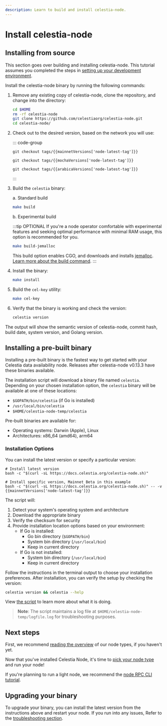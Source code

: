 ```yaml
---
description: Learn to build and install celestia-node.
---
```


# Install celestia-node

<!-- markdownlint-disable MD033 -->
<script setup>
import constants from '/.vitepress/constants/constants.js'
import arabicaVersions from '/.vitepress/constants/arabica_versions.js'
import mochaVersions from '/.vitepress/constants/mocha_versions.js'
import mainnetVersions from '/.vitepress/constants/mainnet_versions.js'
</script>

## Installing from source

This section goes over building and installing celestia-node. This
tutorial assumes you completed the steps in
[setting up your development environment](./environment.md).

Install the celestia-node binary by running the following
commands:

1. Remove any existing copy of celestia-node, clone the repository,
   and change into the directory:

   ```bash
   cd $HOME
   rm -rf celestia-node
   git clone https://github.com/celestiaorg/celestia-node.git
   cd celestia-node/
   ```

2. Check out to the desired version, based on the network you will use:

   ::: code-group

   ```bash-vue [Mainnet Beta]
   git checkout tags/{{mainnetVersions['node-latest-tag']}}
   ```

   ```bash-vue [Mocha]
   git checkout tags/{{mochaVersions['node-latest-tag']}}
   ```

   ```bash-vue [Arabica]
   git checkout tags/{{arabicaVersions['node-latest-tag']}}
   ```

   :::

3. Build the `celestia` binary:

   a. Standard build

   ```bash
   make build
   ```

   b. Experimental build

   :::tip OPTIONAL
   If you're a node operator comfortable with experimental features and
   seeking optimal performance with minimal RAM usage, this option is
   recommended for you.

   ```bash
   make build-jemalloc
   ```

   This build option enables CGO, and downloads and installs
   [jemalloc](https://jemalloc.net/).
   [Learn more about the build command](https://github.com/celestiaorg/celestia-node/releases/tag/v0.12.1#:~:text=%F0%9F%8F%97%EF%B8%8F-,New%20build%20option,-%3A%20Makefile%20now%20has).
   :::

4. Install the binary:

   ```bash
   make install
   ```

5. Build the `cel-key` utility:

   ```bash
   make cel-key
   ```

6. Verify that the binary is working and check the version:

   ```bash
   celestia version
   ```

The output will show the semantic version of celestia-node,
commit hash, build date, system version, and Golang version.

## Installing a pre-built binary

Installing a pre-built binary is the fastest way to get started with your Celestia data availability node. Releases after celestia-node v0.13.3 have these binaries available.

The installation script will download a binary file named `celestia`. Depending on your chosen installation option, the `celestia` binary will be available at one of these locations:
- `$GOPATH/bin/celestia` (if Go is installed)
- `/usr/local/bin/celestia`
- `$HOME/celestia-node-temp/celestia`

Pre-built binaries are available for:
- Operating systems: Darwin (Apple), Linux
- Architectures: x86_64 (amd64), arm64

### Installation Options

You can install the latest version or specify a particular version:

```bash-vue
# Install latest version
bash -c "$(curl -sL https://docs.celestia.org/celestia-node.sh)"

# Install specific version, Mainnet Beta in this example
bash -c "$(curl -sL https://docs.celestia.org/celestia-node.sh)" -- -v {{mainnetVersions['node-latest-tag']}}
```

The script will:
1. Detect your system's operating system and architecture
2. Download the appropriate binary
3. Verify the checksum for security
4. Provide installation location options based on your environment:
   - If Go is installed:
     - Go bin directory (`$GOPATH/bin`)
     - System bin directory (`/usr/local/bin`)
     - Keep in current directory
   - If Go is not installed:
     - System bin directory (`/usr/local/bin`)
     - Keep in current directory

Follow the instructions in the terminal output to choose your installation preferences. After installation, you can verify the setup by checking the version:

```bash
celestia version && celestia --help
```

View [the script](https://github.com/celestiaorg/docs/tree/main/public/celestia-node.sh) to learn more about what it is doing.

> **Note**: The script maintains a log file at `$HOME/celestia-node-temp/logfile.log` for troubleshooting purposes.

## Next steps

First, we recommend [reading the overview](./nodes-overview.md)
of our node types, if you haven't yet.

Now that you've installed Celestia Node, it's time to
[pick your node type](./decide-node.md) and run your node!

If you're planning to run a light node,
we recommend the [node RPC CLI tutorial](../tutorials/node-tutorial.md).

## Upgrading your binary

To upgrade your binary, you can install the latest version from the
instructions above and restart your node. If you run into any issues,
Refer to the [troubleshooting section](./celestia-node-troubleshooting.md).
